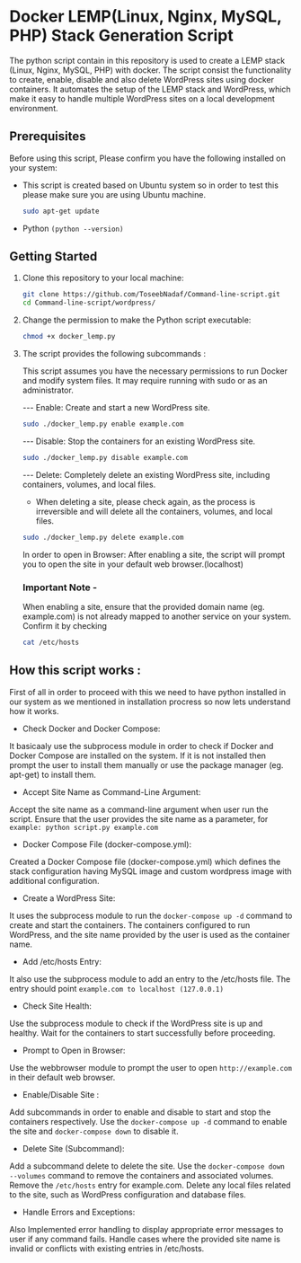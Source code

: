 # Docker LEMP(Linux, Nginx, MySQL, PHP) Stack Generation Script

The python script contain in this repository is used to create a LEMP stack (Linux, Nginx, MySQL, PHP) with docker. The script consist the functionality to create, enable, disable and also delete WordPress sites using docker containers. It automates the setup of the LEMP stack and WordPress, which make it easy to handle multiple WordPress sites on a local development environment.

## Prerequisites

Before using this script, Please confirm you have the following installed on your system:

- This script is created based on Ubuntu system so in order to test this please make sure you are using Ubuntu machine.

    ```bash
    sudo apt-get update
    ```
- Python `(python --version)`


## Getting Started

1. Clone this repository to your local machine:

    ```bash
    git clone https://github.com/ToseebNadaf/Command-line-script.git
    cd Command-line-script/wordpress/
    ```
2. Change the permission to make the Python script executable:
    ```bash
    chmod +x docker_lemp.py
    ```
3. The script provides the following subcommands :
   
     This script assumes you have the necessary permissions to run Docker and modify system files. It may require running with sudo or as an administrator.
  
    --- Enable: Create and start a new WordPress site.
    ```bash
    sudo ./docker_lemp.py enable example.com
    ```
    --- Disable: Stop the containers for an existing WordPress site.
    ```bash
    sudo ./docker_lemp.py disable example.com
    ```
    --- Delete: Completely delete an existing WordPress site, including containers, volumes, and local files.


    - When deleting a site, please check again, as the process is irreversible and will delete all the containers, volumes, and local files.
    ```bash
    sudo ./docker_lemp.py delete example.com
    ```
    In order to open in Browser: After enabling a site, the script will prompt you to open the site in your default web browser.(localhost)
    
    

    ### Important Note -
    When enabling a site, ensure that the provided domain name (eg. example.com) is not already mapped to another service on your system. Confirm it by checking 
    ```bash
    cat /etc/hosts
    ```


## How this script works : 

First of all in order to proceed with this we need to have python installed in our system as we mentioned in installation procress so now lets understand how it works.

- Check Docker and Docker Compose:

It basicaaly use the subprocess module in order to check if Docker and Docker Compose are installed on the system.
If it is not installed then prompt the user to install them manually or use the package manager (eg. apt-get) to install them.

- Accept Site Name as Command-Line Argument:

Accept the site name as a command-line argument when user run the script. Ensure that the user provides the site name as a parameter, for `example: python script.py example.com`

- Docker Compose File (docker-compose.yml):

Created a Docker Compose file (docker-compose.yml) which defines the stack configuration having MySQL image and custom wordpress image with additional configuration.

- Create a WordPress Site:

It uses the subprocess module to run the `docker-compose up -d` command to create and start the containers. The containers configured to run WordPress, and the site name provided by the user is used as the container name.

- Add /etc/hosts Entry:

It also use the subprocess module to add an entry to the /etc/hosts file.
The entry should point `example.com to localhost (127.0.0.1)`

- Check Site Health:

Use the subprocess module to check if the WordPress site is up and healthy. Wait for the containers to start successfully before proceeding.

- Prompt to Open in Browser:

Use the webbrowser module to prompt the user to open `http://example.com` in their default web browser. 

- Enable/Disable Site :

Add subcommands in order to enable and disable to start and stop the containers respectively. Use the `docker-compose up -d` command to enable the site and `docker-compose down` to disable it.

- Delete Site (Subcommand):

Add a subcommand delete to delete the site. Use the `docker-compose down --volumes` command to remove the containers and associated volumes. Remove the `/etc/hosts` entry for example.com.
Delete any local files related to the site, such as WordPress configuration and database files.

- Handle Errors and Exceptions:

Also Implemented error handling to display appropriate error messages to user if any command fails. Handle cases where the provided site name is invalid or conflicts with existing entries in /etc/hosts.


